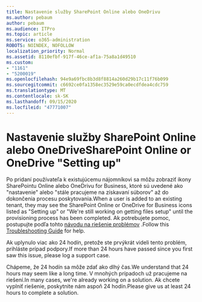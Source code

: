 ```yaml
---
title: Nastavenie služby SharePoint Online alebo OneDrivu
ms.author: pebaum
author: pebaum
ms.audience: ITPro
ms.topic: article
ms.service: o365-administration
ROBOTS: NOINDEX, NOFOLLOW
localization_priority: Normal
ms.assetid: 8110efbf-917f-46ce-af1a-75a8a1d49510
ms.custom:
- "1161"
- "5200019"
ms.openlocfilehash: 94e9a69fbc8b3d8f8814a260d29b17c11f76b099
ms.sourcegitcommit: c6692ce0fa1358ec3529e59ca0ecdfdea4cdc759
ms.translationtype: MT
ms.contentlocale: sk-SK
ms.lasthandoff: 09/15/2020
ms.locfileid: "47771007"
---
```

# <a name="sharepoint-online-or-onedrive-setting-up"></a><span data-ttu-id="342ac-102">Nastavenie služby SharePoint Online alebo OneDrive</span><span class="sxs-lookup"><span data-stu-id="342ac-102">SharePoint Online or OneDrive "Setting up"</span></span>

<span data-ttu-id="342ac-103">Po pridaní používateľa k existujúcemu nájomníkovi sa môžu zobraziť ikony SharePointu Online alebo OneDrivu for Business, ktoré sú uvedené ako "nastavenie" alebo "stále pracujeme na získavaní súborov" až do dokončenia procesu poskytovania.</span><span class="sxs-lookup"><span data-stu-id="342ac-103">When a user is added to an existing tenant, they may see the SharePoint Online or OneDrive for Business icons listed as "Setting up" or "We're still working on getting files setup" until the provisioning process has been completed.</span></span> <span data-ttu-id="342ac-104">Ak potrebujete pomoc, postupujte podľa tohto [návodu na riešenie problémov](https://docs.microsoft.com/sharepoint/support/sites/troubleshooting-guide-for-sites-stopped-at-provisioning) .</span><span class="sxs-lookup"><span data-stu-id="342ac-104">Follow this [Troubleshooting Guide](https://docs.microsoft.com/sharepoint/support/sites/troubleshooting-guide-for-sites-stopped-at-provisioning) for help.</span></span>

<span data-ttu-id="342ac-105">Ak uplynulo viac ako 24 hodín, pretože ste prvýkrát videli tento problém, prihláste prípad podpory.</span><span class="sxs-lookup"><span data-stu-id="342ac-105">If more than 24 hours have passed since you first saw this issue, please log a support case.</span></span>

<span data-ttu-id="342ac-106">Chápeme, že 24 hodín sa môže zdať ako dlhý čas.</span><span class="sxs-lookup"><span data-stu-id="342ac-106">We understand that 24 hours may seem like a long time.</span></span> <span data-ttu-id="342ac-107">V mnohých prípadoch už pracujeme na riešení.</span><span class="sxs-lookup"><span data-stu-id="342ac-107">In many cases, we're already working on a solution.</span></span> <span data-ttu-id="342ac-108">Ak chcete vyplniť riešenie, poskytnite nám aspoň 24 hodín.</span><span class="sxs-lookup"><span data-stu-id="342ac-108">Please give us at least 24 hours to complete a solution.</span></span>
